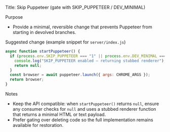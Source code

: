Title: Skip Puppeteer (gate with SKIP_PUPPETEER / DEV_MINIMAL)

Purpose

- Provide a minimal, reversible change that prevents Puppeteer from starting in devolved branches.

Suggested change (example snippet for `server/index.js`)

```js
async function startPuppeteer() {
  if (process.env.SKIP_PUPPETEER === "1" || process.env.DEV_MINIMAL === "1") {
    console.log("SKIP_PUPPETEER enabled — returning stubbed renderer");
    return null;
  }
  const browser = await puppeteer.launch({ args: CHROME_ARGS });
  return browser;
}
```

Notes

- Keep the API compatible: when `startPuppeteer()` returns `null`, ensure any consumer checks for `null` and uses a stubbed renderer function that returns a minimal HTML or text payload.
- Prefer gating over deleting code so the full implementation remains available for restoration.
